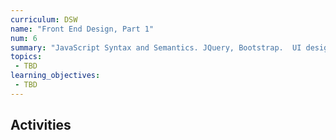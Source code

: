 ```yaml
---
curriculum: DSW
name: "Front End Design, Part 1"
num: 6
summary: "JavaScript Syntax and Semantics. JQuery, Bootstrap.  UI design principles."
topics:
 - TBD
learning_objectives:
 - TBD
---
```



## Activities



